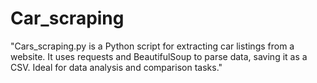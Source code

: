 # Car_scraping
"Cars_scraping.py is a Python script for extracting car listings from a website. It uses requests and BeautifulSoup to parse data, saving it as a CSV. Ideal for data analysis and comparison tasks."
